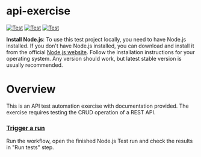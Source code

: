 # api-exercise
[![Test](https://img.shields.io/badge/setup-automated-blue?logo=npm)](https://github.com/dmiljkoviclevi9/api-exercise/actions/workflows/nodejs-test.yml)
[![Test](https://badgen.net/badge/failing/8/red?icon=github)](https://github.com/dmiljkoviclevi9/api-exercise/actions/runs/4909558166/jobs/8766037036)
[![Test](https://badgen.net/badge/passing/9/green?icon=github)](https://github.com/dmiljkoviclevi9/api-exercise/actions/runs/4909558166/jobs/8766037036)

**Install Node.js**: To use this test project locally, you need to have Node.js installed. If you don't have Node.js installed, you can download and install it from the official [Node.js website](https://nodejs.org/). Follow the installation instructions for your operating system. Any version should work, but latest stable version is usually recommended.

# Overview
This is an API test automation exercise with documentation provided. The exercise requires testing the CRUD operation of a REST API.

### [Trigger a run](https://github.com/dmiljkoviclevi9/api-exercise/actions/workflows/nodejs-test.yml)
Run the workflow, open the finished Node.js Test run and check the results in "Run tests" step.
